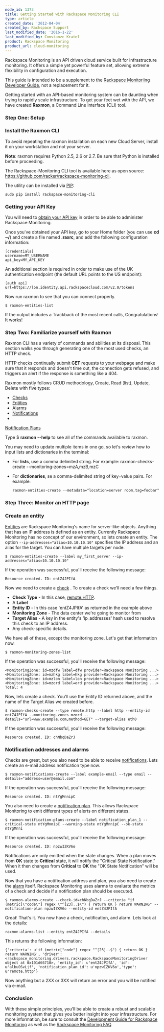 ```yaml
---
node_id: 1373
title: Getting Started with Rackspace Monitoring CLI
type: article
created_date: '2012-04-04'
created_by: Rackspace Support
last_modified_date: '2016-1-22'
last_modified_by: Constanze Kratel
product: Rackspace Monitoring
product_url: cloud-monitoring
---
```


Rackspace Monitoring is an API driven cloud service built for infrastructure
monitoring.  It offers a simple yet powerful feature set, allowing
extreme flexibility in configuration and execution.

This guide is intended to be a supplement to the [Rackspace Monitoriing Developer Guide](https://developer.rackspace.com/docs/cloud-monitoring/v1/developer-guide/),
not a replacement for it.

Getting started with an API-based monitoring system can be daunting when
trying to rapidly scale infrastructure. To get your feet wet with the
API, we have created **Raxmon**, a Command Line Interface (CLI) tool.


### Step One: Setup

### Install the Raxmon CLI

To avoid repeating the raxmon installation on each new Cloud Server,
install it on your workstation and not your server.

**Note**: raxmon requires Python 2.5, 2.6 or 2.7. Be sure that Python is
installed before proceeding.

The Rackspace-Monitoring CLI tool is available here as open source:
<https://github.com/racker/rackspace-monitoring-cli>.

The utility can be installed via
[PIP](http://www.pip-installer.org/en/latest/installing.html):

    sudo pip install rackspace-monitoring-cli

### Getting your API Key

You will need to [obtain your API
key](/how-to/view-and-reset-your-api-key)
in order to be able to administer Rackspace Monitoring.

Once you've obtained your API key, go to your Home folder (you can use
**cd \~/**) and create a file named **.raxrc**, and add the following configuration information:

    [credentials]
    username=MY_USERNAME
    api_key=MY_API_KEY

An additional section is required in order to make use of the UK
authentication endpoint (the default URL points to the US endpoint):

    [auth_api]
    url=https://lon.identity.api.rackspacecloud.com/v2.0/tokens

Now run raxmon to see that you can connect properly.

    $ raxmon-entities-list

If the output includes a Trackback of the most recent calls,
Congratulations! It works!


### Step Two: Familiarize yourself with Raxmon


Raxmon CLI has a variety of commands and abilities at its disposal. This
section walks you through generating one of the most used checks, an
HTTP check.

HTTP checks continually submit **GET** requests to your webpage and make
sure that it responds and doesn't time out, the connection gets refused, and
triggers an alert if the response is something like a 404.

Raxmon mostly follows CRUD methodology, Create, Read (list), Update,
Delete with five types:

-   [Checks](https://developer.rackspace.com/docs/cloud-monitoring/v1/developer-guide/#document-api-operations/check-operations)
-   [Entities](https://developer.rackspace.com/docs/cloud-monitoring/v1/developer-guide/#document-api-operations/entities-operations)
-   [Alarms](https://developer.rackspace.com/docs/cloud-monitoring/v1/developer-guide/#document-api-operations/alarms-operations)
-   [Notifications](https://developer.rackspace.com/docs/cloud-monitoring/v1/developer-guide/#document-api-operations/notifications-operations)
-   
[Notification Plans](https://developer.rackspace.com/docs/cloud-monitoring/v1/developer-guide/#document-api-operations/notification-plans-operations)

Type \$ **raxmon --help** to see all of the commands available to
raxmon.

You may need to update multiple items in one go, so let's review how to
input lists and dictionaries in the terminal:

- For **lists**, use a comma delimited string. For example:
      raxmon-checks-create --monitoring-zones=mzA,mzB,mzC

- For **dictionaries**, se a comma-delimited string of key=value pairs. For example:

      raxmon-entities-create --metadata="location=server room,tag=foobar"


### Step Three: Monitor an HTTP page


### Create an entity

[Entities](https://developer.rackspace.com/docs/cloud-monitoring/v1/developer-guide/#document-api-operations/entities-operations)
are Rackspace Monitoring's name for server-like objects. Anything that has
an IP address is defined as an entity. Currently Rackspace Monitoring has no
concept of our environment, so lets create an entity. The
option `--ip-addresses="alias=10.10.10.10"` specifies
the IP address and an alias for the target. You can have multiple
targets per node.</span>

    $ raxmon-entities-create --label my_first_server --ip-addresses="alias=10.10.10.10"

If the operation was successful, you'll receive the following message:

    Resource created. ID: entZ4JPIfA

Now we need to create a
[check](https://developer.rackspace.com/docs/cloud-monitoring/v1/developer-guide/#checks)
. To create a check we'll need a few things.

-   **Check Type** - In this case,
    [remote.HTTP](https://developer.rackspace.com/docs/cloud-monitoring/v1/developer-guide/#remote-http).
-   A **Label**
-   **Entity ID** - In this case 'entZ4JPIfA' as returned in the example
    above
-   **Monitoring
    Zone** -
    The data center we're going to monitor from
-   **Target Alias** - A key in the entity's 'ip\_addresses' hash used to
    resolve this check to an IP address.
-   Any check-specific details.

We have all of these, except the monitoring
zone.
Let's get that information now.

    $ raxmon-monitoring-zones-list

If the operation was successful, you'll receive the following message:

    <MonitoringZone: id=mzdfw label=dfw provider=Rackspace Monitoring ...>
    <MonitoringZone: id=mzhkg label=hkg provider=Rackspace Monitoring ...>
    <MonitoringZone: id=mzlon label=lon provider=Rackspace Monitoring ...>
    <MonitoringZone: id=mzord label=ord provider=Rackspace Monitoring ...>
    Total: 4

Now, lets create a check. You'll use the Entity ID returned above, and
the name of the Target Alias we created before.

    $ raxmon-checks-create --type remote.http --label http --entity-id entZ4JPIfA --monitoring-zones mzord --details="url=www.example.com,method=GET" --target-alias eth0

If the operation was successful, you'll receive the following message:

    Resource created. ID: chNbqDaZrJ

### Notification addresses and alarms

Checks are great, but you also need to be able to receive
[notifications](https://developer.rackspace.com/docs/cloud-monitoring/v1/developer-guide/#document-api-operations/notifications-operations).
Lets create an e-mail address notification type now.

    $ raxmon-notifications-create --label example-email --type email --details="address=user@email.com"

If the operation was successful, you'll receive the following message:

    Resource created. ID: ntYgMnnipC

You also need to create a [notification
plan](https://developer.rackspace.com/docs/cloud-monitoring/v1/developer-guide/#document-api-operations/notification-plans-operations).
This allows Rackspace Monitoring to emit different types of alerts on
different states.

    $ raxmon-notification-plans-create --label notification_plan_1 --critical-state ntYgMnnipC --warning-state ntYgMnnipC --ok-state ntYgMnni

If the operation was successful, you'll receive the following message:

    Resource created. ID: npzwIZKV6o

Notifications are only emitted when the state changes. When a plan moves
from **OK** state to **Critical** state, it will notify the "Critical State
Notification." When it then changes from **Critical** to **OK** the "OK State
Notification" will be used.

Now that you have a notification address and plan, you also need to
create the
[alarm](https://developer.rackspace.com/docs/cloud-monitoring/v1/developer-guide/#document-api-operations/alarms-operations)
itself. Rackspace Monitoring uses alarms to evaluate the metrics
of a check and decide if a notification plan should be executed.

    $ raxmon-alarms-create --check-id=chNbqDaZrJ --criteria "if (metric[\"code\"] regex \"^[23]..$\") { return OK } return WARNING" --notification-plan npzwIZKV6o --entity-id entZ4JPIfA

Great! That's it. You now have a check, notification, and alarm. Lets
look at the details:

    raxmon-alarms-list --entity entZ4JPIfA --details

This returns the following information:

    {'criteria': u'if (metric["code"] regex "^[23]..$") { return OK } return WARNING', 'driver': <rackspace_monitoring.drivers.rackspace.RackspaceMonitoringDriver object at 0x101d66710>, 'entity_id': u'entZ4JPIfA', 'id': u'albuOSvLjf', 'notification_plan_id': u'npzwIZKV6o','type': u'remote.http'}

Now anything but a 2XX or 3XX will return an error and you will be
notified via e-mail.

### Conclusion


With these simple principles, you'll be able to create a robust and
scalable monitoring system that gives you better insight into
your infrastructure.  For more information, be sure to consult the
[Development Guide for Rackspace
Monitoring](https://developer.rackspace.com/docs/cloud-monitoring/v1/developer-guide/#developer-guide)
as well as the [Rackspace Monitoring
FAQ](/how-to/cloud-monitoring-faq).
